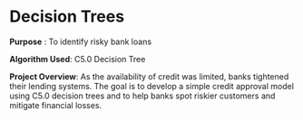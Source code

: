 # Decision Trees

**Purpose** : To identify risky bank loans 

**Algorithm Used**: C5.0 Decision Tree

**Project Overview**: As the availability of credit was limited, banks tightened their lending systems. The goal is to develop a 
simple credit approval model using C5.0 decision trees and to help banks spot riskier customers and mitigate financial losses.